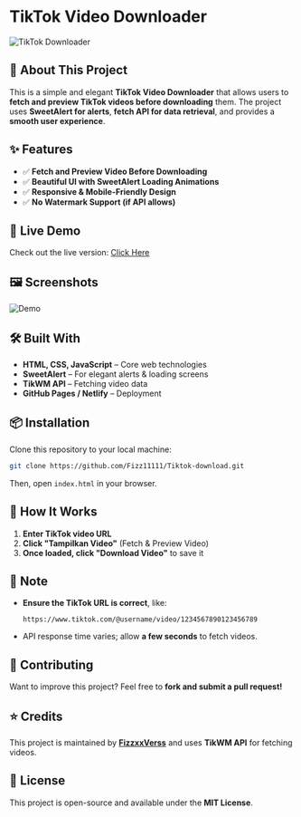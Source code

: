 # TikTok Video Downloader

![TikTok Downloader](https://readme-typing-svg.herokuapp.com?font=Fira+Code&pause=1000&color=007BFF&width=435&lines=TikTok+Video+Downloader;Fast+and+Easy+to+Use!;No+Watermark+Support!;Built+with+SweetAlert+and+API)

## 📌 About This Project
This is a simple and elegant **TikTok Video Downloader** that allows users to **fetch and preview TikTok videos before downloading** them. The project uses **SweetAlert for alerts**, **fetch API for data retrieval**, and provides a **smooth user experience**.

## ✨ Features
- ✅ **Fetch and Preview Video Before Downloading**
- ✅ **Beautiful UI with SweetAlert Loading Animations**
- ✅ **Responsive & Mobile-Friendly Design**
- ✅ **No Watermark Support (if API allows)**

## 🚀 Live Demo
Check out the live version: [Click Here](https://tikdownloaderverss.netlify.app/)

## 🖼️ Screenshots
![Demo](https://via.placeholder.com/800x400?text=TikTok+Downloader+Preview)

## 🛠️ Built With
- **HTML, CSS, JavaScript** – Core web technologies
- **SweetAlert** – For elegant alerts & loading screens
- **TikWM API** – Fetching video data
- **GitHub Pages / Netlify** – Deployment

## 📦 Installation
Clone this repository to your local machine:

```bash
git clone https://github.com/Fizz11111/Tiktok-download.git
```

Then, open `index.html` in your browser.

## 🎥 How It Works
1. **Enter TikTok video URL**
2. **Click "Tampilkan Video"** (Fetch & Preview Video)
3. **Once loaded, click "Download Video"** to save it

## 📌 Note
- **Ensure the TikTok URL is correct**, like:
  ```
  https://www.tiktok.com/@username/video/1234567890123456789
  ```
- API response time varies; allow **a few seconds** to fetch videos.

## 🤝 Contributing
Want to improve this project? Feel free to **fork and submit a pull request!**

## ⭐ Credits
This project is maintained by **[FizzxxVerss](https://github.com/fizz11111)** and uses **TikWM API** for fetching videos.

## 📜 License
This project is open-source and available under the **MIT License**.
